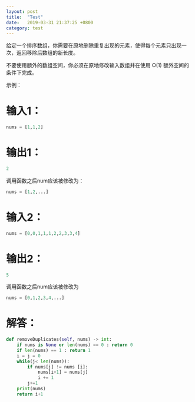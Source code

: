 ```yaml
---
layout: post
title:  "Test"
date:   2019-03-31 21:37:25 +0800
category: test
---
```


给定一个排序数组，你需要在原地删除重复出现的元素，使得每个元素只出现一次，返回移除后数组的新长度。

不要使用额外的数组空间，你必须在原地修改输入数组并在使用 O(1) 额外空间的条件下完成。

示例：  

# 输入1：

```python
nums = [1,1,2]
```

# 输出1：

```python
2
```

调用函数之后num应该被修改为：

```python
nums = [1,2,...]
```

# 输入2：

```python
nums = [0,0,1,1,1,2,2,3,3,4]
```

# 输出2：

```python
5
```

调用函数之后num应该被修改为

```python
nums = [0,1,2,3,4,...]
```

# 解答：  

```python
def removeDuplicates(self, nums) -> int:
    if nums is None or len(nums) == 0 : return 0
    if len(nums) == 1 : return 1
    i = j = 0
    while(j< len(nums)):
        if nums[j] != nums [i]:
            nums[i+1] = nums[j]
            i += 1
        j+=1
    print(nums)
    return i+1
```